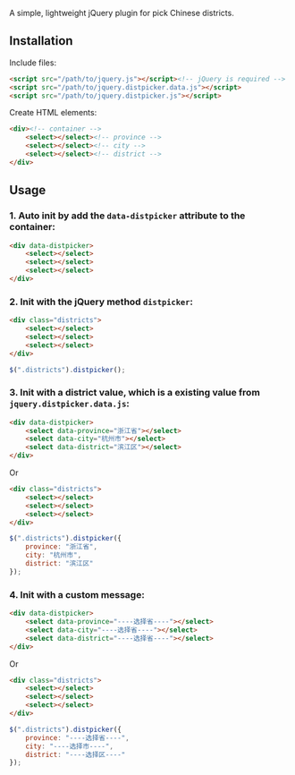 A simple, lightweight jQuery plugin for pick Chinese districts.

## Installation

Include files:

```html
<script src="/path/to/jquery.js"></script><!-- jQuery is required -->
<script src="/path/to/jquery.distpicker.data.js"></script>
<script src="/path/to/jquery.distpicker.js"></script>
```

Create HTML elements:

```html
<div><!-- container -->
	<select></select><!-- province -->
	<select></select><!-- city -->
	<select></select><!-- district -->
</div>
```


## Usage

### 1. Auto init by add the `data-distpicker` attribute to the container:

```html
<div data-distpicker>
	<select></select>
	<select></select>
	<select></select>
</div>
```

### 2. Init with the jQuery method `distpicker`:

```html
<div class="districts">
	<select></select>
	<select></select>
	<select></select>
</div>
```

```javascript
$(".districts").distpicker();
```

### 3. Init with a district value, which is a existing value from `jquery.distpicker.data.js`:

```html
<div data-distpicker>
	<select data-province="浙江省"></select>
	<select data-city="杭州市"></select>
	<select data-district="滨江区"></select>
</div>
```

Or

```html
<div class="districts">
	<select></select>
	<select></select>
	<select></select>
</div>
```

```javascript
$(".districts").distpicker({
	province: "浙江省",
	city: "杭州市",
	district: "滨江区"
});
```

### 4. Init with a custom message:

```html
<div data-distpicker>
	<select data-province="----选择省----"></select>
	<select data-city="----选择省----"></select>
	<select data-district="----选择省----"></select>
</div>
```

Or

```html
<div class="districts">
	<select></select>
	<select></select>
	<select></select>
</div>
```

```javascript
$(".districts").distpicker({
	province: "----选择省----",
	city: "----选择市----",
	district: "----选择区----"
});
```

